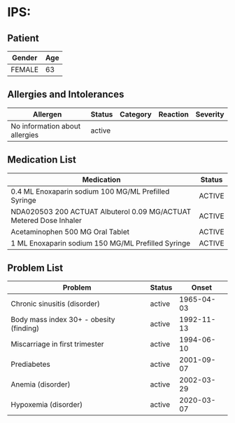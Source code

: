 # IPS:

## Patient

|Gender|Age|
|---|---|
|FEMALE|63|

## Allergies and Intolerances

|Allergen|Status|Category|Reaction|Severity|
|---|---|---|---|---|
|No information about allergies|active||||

## Medication List

|Medication|Status|
|---|---|
|0.4 ML Enoxaparin sodium 100 MG/ML Prefilled Syringe|ACTIVE|
|NDA020503 200 ACTUAT Albuterol 0.09 MG/ACTUAT Metered Dose Inhaler|ACTIVE|
|Acetaminophen 500 MG Oral Tablet|ACTIVE|
|1 ML Enoxaparin sodium 150 MG/ML Prefilled Syringe|ACTIVE|

## Problem List

|Problem|Status|Onset|
|---|---|---|
|Chronic sinusitis (disorder)|active|1965-04-03|
|Body mass index 30+ - obesity (finding)|active|1992-11-13|
|Miscarriage in first trimester|active|1994-06-10|
|Prediabetes|active|2001-09-07|
|Anemia (disorder)|active|2002-03-29|
|Hypoxemia (disorder)|active|2020-03-07|
